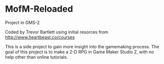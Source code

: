 # MofM-Reloaded
Project in GMS-2

Coded by Trevor Bartlett using initial resorces from http://www.heartbeast.co/courses

This is a side project to gain more insight into the gamemaking process. The goal of this project is to make a 2-D RPG
in Game Maker Studio 2, with no help other than online tutorials.
